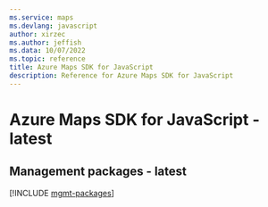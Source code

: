 ```yaml
---
ms.service: maps
ms.devlang: javascript
author: xirzec
ms.author: jeffish
ms.data: 10/07/2022
ms.topic: reference
title: Azure Maps SDK for JavaScript
description: Reference for Azure Maps SDK for JavaScript
---
```

# Azure Maps SDK for JavaScript - latest

## Management packages - latest
[!INCLUDE [mgmt-packages](maps-mgmt-index.md)]